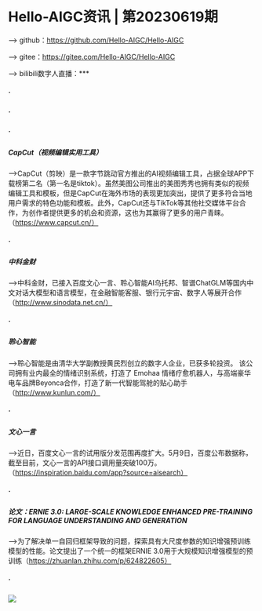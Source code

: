 #  Hello-AIGC资讯 | 第20230619期
——> github：https://github.com/Hello-AIGC/Hello-AIGC

——> gitee：https://gitee.com/Hello-AIGC/Hello-AIGC

——> bilibili数字人直播：***
##### ·
##### ·
##### ·


##### CapCut（视频编辑实用工具）
——>CapCut（剪映）是一款字节跳动官方推出的AI视频编辑工具，占据全球APP下载榜第二名（第一名是tiktok）。虽然美图公司推出的美图秀秀也拥有类似的视频编辑工具和模板，但是CapCut在海外市场的表现更加突出，提供了更多符合当地用户需求的特色功能和模板。此外，CapCut还与TikTok等其他社交媒体平台合作，为创作者提供更多的机会和资源，这也为其赢得了更多的用户青睐。（https://www.capcut.cn/）
##### ·
##### 中科金财
——>中科金财，已接入百度文心一言、聆心智能AI乌托邦、智谱ChatGLM等国内中文对话大模型和语言模型，在金融智能客服、银行元宇宙、数字人等展开合作（http://www.sinodata.net.cn/）
##### ·
##### 聆心智能
——>聆心智能是由清华大学副教授黄民烈创立的数字人企业，已获多轮投资。 该公司拥有业内最全的情绪识别系统，打造了 Emohaa 情绪疗愈机器人，与高端豪华电车品牌Beyonca合作，打造了新一代智能驾舱的贴心助手（http://www.kunlun.com/）
##### ·
##### 文心一言
——>近日，百度文心一言的试用版分发范围再度扩大。5月9日，百度公布数据称，截至目前，文心一言的API接口调用量突破100万。（https://inspiration.baidu.com/app?source=aisearch）
##### ·
##### 论文：ERNIE 3.0: LARGE-SCALE KNOWLEDGE ENHANCED PRE-TRAINING FOR LANGUAGE UNDERSTANDING AND GENERATION
——>为了解决单一自回归框架导致的问题，探索具有大尺度参数的知识增强预训练模型的性能。论文提出了一个统一的框架ERNIE 3.0用于大规模知识增强模型的预训练（https://zhuanlan.zhihu.com/p/624822605）
##### ·
<p>
  <img src="https://foruda.gitee.com/images/1685410349936737076/524ad704_6522093.png"/>
</p>